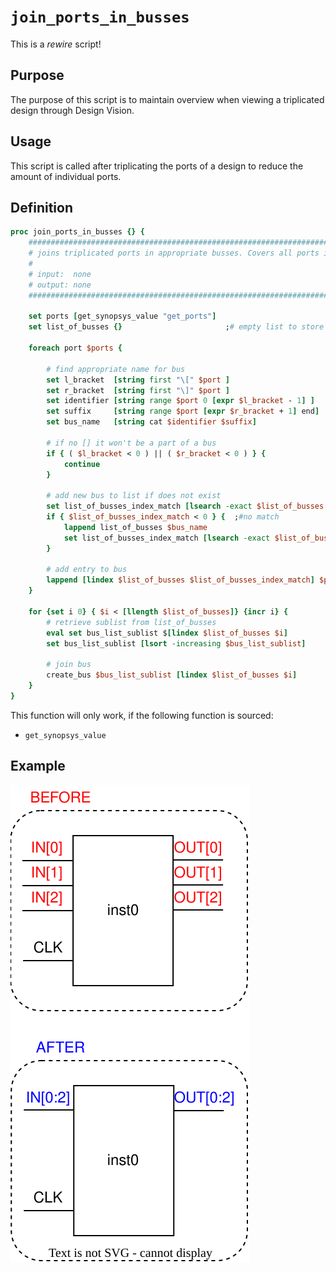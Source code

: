 [join_in_busses_figure]: ../figures/rewire_scripts/join_ports_in_busses.drawio.svg

# ```join_ports_in_busses```

This is a *rewire* script!

## Purpose

The purpose of this script is to maintain overview when viewing a triplicated design through Design Vision.

## Usage

This script is called after triplicating the ports of a design to reduce the amount of individual ports.

## Definition

```tcl
proc join_ports_in_busses {} {
    #####################################################################################
    # joins triplicated ports in appropriate busses. Covers all ports in current design
    #
    # input:  none
    # output: none
    #####################################################################################

    set ports [get_synopsys_value "get_ports"]
    set list_of_busses {}                       ;# empty list to store names of unique busses

    foreach port $ports {

        # find appropriate name for bus
        set l_bracket  [string first "\[" $port ]
        set r_bracket  [string first "\]" $port ]
        set identifier [string range $port 0 [expr $l_bracket - 1] ]
        set suffix     [string range $port [expr $r_bracket + 1] end]
        set bus_name   [string cat $identifier $suffix]

        # if no [] it won't be a part of a bus
        if { ( $l_bracket < 0 ) || ( $r_bracket < 0 ) } {
            continue
        }

        # add new bus to list if does not exist
        set list_of_busses_index_match [lsearch -exact $list_of_busses $bus_name]
        if { $list_of_busses_index_match < 0 } {  ;#no match
            lappend list_of_busses $bus_name
            set list_of_busses_index_match [lsearch -exact $list_of_busses $bus_name]   ;# update index after new entry has been created
        } 

        # add entry to bus
        lappend [lindex $list_of_busses $list_of_busses_index_match] $port
    }

    for {set i 0} { $i < [llength $list_of_busses]} {incr i} {
        # retrieve sublist from list_of_busses
        eval set bus_list_sublist $[lindex $list_of_busses $i]
        set bus_list_sublist [lsort -increasing $bus_list_sublist]

        # join bus
        create_bus $bus_list_sublist [lindex $list_of_busses $i]
    }
}
```

This function will only work, if the following function is sourced:

* ```get_synopsys_value```

## Example

![Before and after ports are joined in busses][join_in_busses_figure]

